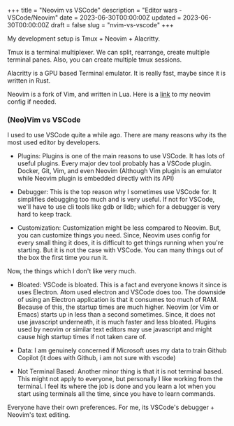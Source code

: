 +++
title = "Neovim vs VSCode"
description = "Editor wars - VSCode/Neovim"
date = 2023-06-30T00:00:00Z
updated = 2023-06-30T00:00:00Z
draft = false
slug = "nvim-vs-vscode"
+++

My development setup is Tmux + Neovim + Alacritty.

Tmux is a terminal multiplexer. We can split, rearrange, create multiple terminal panes. Also, you can create multiple tmux sessions.

Alacritty is a GPU based Terminal emulator. It is really fast, maybe since it is written in Rust.

Neovim is a fork of Vim, and written in Lua. Here is a [link](https://github.com/manosriram/Dot-Files/tree/master/nvim) to my neovim config if needed.

### (Neo)Vim vs VSCode
I used to use VSCode quite a while ago. There are many reasons why its the most used editor by developers.

- Plugins: Plugins is one of the main reasons to use VSCode. It has lots of useful plugins. Every major dev tool probably has a VSCode plugin.
Docker, Git, Vim, and even Neovim (Although Vim plugin is an emulator while Neovim plugin is embedded directly with its API)

- Debugger: This is the top reason why I sometimes use VSCode for. It simplifies debugging too much and is very useful. If not for VSCode, we'll have to use cli tools like gdb or lldb; which for a debugger is very hard to keep track.

- Customization: Customization might be less compared to Neovim. But, you can customize things you need. Since, Neovim uses config for every small thing it does, it is difficult to get things running when you're starting. But it is not the case with VSCode. You can many things out of the box the first time you run it.

Now, the things which I don't like very much.

- Bloated: VSCode is bloated. This is a fact and everyone knows it since is uses Electron. Atom used electron and VSCode does too. The downside of using an Electron application is that it consumes too much of RAM. Because of this, the startup times are much higher. Neovim (or Vim or Emacs) starts up in less than a second sometimes. Since, it does not use javascript underneath, it is much faster and less bloated. Plugins used by neovim or similar text editors may use javascript and might cause high startup times if not taken care of.

- Data: I am genuinely concerned if Microsoft uses my data to train Github Copilot (it does with Github, i am not sure with vscode)

- Not Terminal Based: Another minor thing is that it is not terminal based. This might not apply to everyone, but personally I like working from the terminal. I feel its where the job is done and you learn a lot when you start using terminals all the time, since you have to learn commands.


Everyone have their own preferences. For me, its VSCode's debugger + Neovim's text editing.